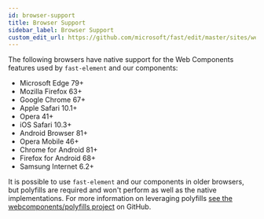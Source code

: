 ```yaml
---
id: browser-support
title: Browser Support
sidebar_label: Browser Support
custom_edit_url: https://github.com/microsoft/fast/edit/master/sites/website/src/docs/resources/browser-support.md
---
```

The following browsers have native support for the Web Components features used by `fast-element` and our components:

* Microsoft Edge 79+
* Mozilla Firefox 63+
* Google Chrome 67+
* Apple Safari 10.1+
* Opera 41+
* iOS Safari 10.3+
* Android Browser 81+
* Opera Mobile 46+
* Chrome for Android 81+
* Firefox for Android 68+
* Samsung Internet 6.2+

It is possible to use `fast-element` and our components in older browsers, but polyfills are required and won't perform as well as the native implementations. For more information on leveraging polyfills [see the webcomponents/polyfills project](https://github.com/webcomponents/polyfills/tree/master/packages/webcomponentsjs) on GitHub.